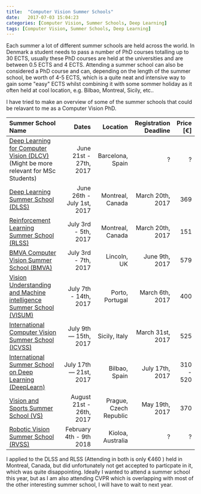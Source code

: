 ```yaml
---
title:  "Computer Vision Summer Schools"
date:   2017-07-03 15:04:23
categories: [Computer Vision, Summer Schools, Deep Learning]
tags: [Computer Vision, Summer Schools, Deep Learning]
---
```


Each summer a lot of different summer schools are held across the world. In Denmark a student needs to pass a number of PhD courses totalling up to 30 ECTS, usually these PhD courses are held at the universities and are between 0.5 ECTS and 4 ECTS. Attending a summer school can also be considered a PhD course and can, depending on the length of the summer school, be worth of 4-5 ECTS, which is a quite neat and intensive way to gain some "easy" ECTS whilst combining it with some sommer holiday as it often held at cool location, e.g. Bilbao, Montreal, Sicily, etc.. 

I have tried to make an overview of some of the summer schools that could be relavant to me as a  Computer Vision PhD. 

| **Summer School Name**                                                                                              | **Dates**                   | **Location**        |**Registration Deadline**|**Price [€]**|
|:--------------------------------------------------------------------------------------------------------------------|----------------------------:|--------------------:|------------------------:|------------:|
| [Deep Learning for Computer Vision (DLCV)](https://telecombcn-dl.github.io/2017-dlcv/) (Might be more relevant for MSc Students)| June 21st - 27th, 2017  | Barcelona,   Spain    | ?       | ?         |
| [Deep Learning Summer School (DLSS)](https://mila.umontreal.ca/en/cours/deep-learning-summer-school-2017/)          | June 26th - July 1st, 2017  | Montreal, Canada    | March 20th, 2017        | 369         |
| [Reinforcement Learning Summer School (RLSS)](https://mila.umontreal.ca/en/cours/deep-learning-summer-school-2017/) | July 3rd - 5th, 2017        | Montreal, Canada    | March 20th, 2017        | 151         |
| [BMVA Computer Vision Summer School (BMVA)](https://cvss.blogs.lincoln.ac.uk/home/)                                 | July 3rd - 7th, 2017        | Lincoln, UK         | June 9th, 2017          | 579         |
| [Vision Understanding and Machine intelligence Summer School (VISUM)](http://visum.inesctec.pt)                     | July 7th - 14th, 2017       | Porto, Portugal     | March 6th, 2017         | 400         |
| [International Computer Vision Summer School (ICVSS)](http://iplab.dmi.unict.it/icvss2017/)                         | July 9th — 15th, 2017       | Sicily, Italy       | March 31st, 2017        | 525         |
| [International Summer School on Deep Learning (DeepLearn)](http://grammars.grlmc.com/DeepLearn2017/)                | July 17th — 21st, 2017      | Bilbao, Spain       | July 17th, 2017         | 310 - 520   |
| [Vision and Sports Summer School (VS)](http://cmp.felk.cvut.cz/summerschool2017/)                                   | August 21st - 26th, 2017    | Prague, Czech Republic| May 19th, 2017        | 370         |
| [Robotic Vision Summer School (RVSS)](https://www.roboticvision.org/rv_event/robotic-vision-summer-school-rvss-2018/)| February 4th - 9th  2018   |  Kioloa, Australia  | ?                       | ?           |

I applied to the DLSS and RLSS (Attending in both is only €460 ) held in Montreal, Canada, but did unfortunately not get accepted to particpate in it, which was quite disappointing. Ideally I wanted to attend a summer school this year, but as I am also attending CVPR which is overlapping with most of the other interesting summer school, I will have to wait to next year.



